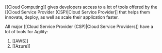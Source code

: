 [[Cloud Computing]] gives developers access to a lot of tools offered by the [[Cloud Service Provider (CSP)|Cloud Service Provider]] that helps them innovate, deploy, as well as scale their application faster.

All major [[Cloud Service Provider (CSP)|Cloud Service Providers]] have a lot of tools for Agility:

1. [[AWS]]
2. [[Azure]]